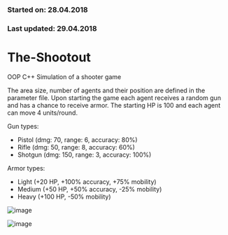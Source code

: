 ### Started on: 28.04.2018
### Last updated: 29.04.2018
# The-Shootout
OOP C++ Simulation of a shooter game

The area size, number of agents and their position are defined in the parameter file. 
Upon starting the game each agent receives a random gun and has a chance to receive armor. The starting HP is 100 and each agent can move 4 units/round. 

Gun types:
- Pistol (dmg: 70, range: 6, accuracy: 80%)
- Rifle (dmg: 50, range: 8, accuracy: 60%)
- Shotgun (dmg: 150, range: 3, accuracy: 100%)

Armor types:
- Light (+20 HP, +100% accuracy, +75% mobility)
- Medium (+50 HP, +50% accuracy, -25% mobility)
- Heavy (+100 HP, -50% mobility)

![image](https://user-images.githubusercontent.com/36739450/168430416-16453990-4b63-4d4e-b3f7-196668eb9394.png)

![image](https://user-images.githubusercontent.com/36739450/168430518-6a136eca-1278-4b33-a791-4bd81dfd384c.png)
